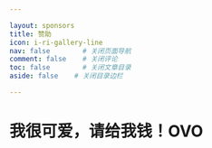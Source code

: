 ```yaml
---

layout: sponsors
title: 赞助
icon: i-ri-gallery-line
nav: false        # 关闭页面导航
comment: false    # 关闭评论
toc: false        # 关闭文章目录
aside: false    # 关闭目录边栏

---
```


# 我很可爱，请给我钱！OVO

<YunSponsor/>